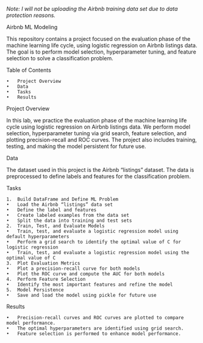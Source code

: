 *Note: I will not be uploading the Airbnb training data set due to data protection reasons.*

Airbnb ML Modeling

This repository contains a project focused on the evaluation phase of the machine learning life cycle, using logistic regression on Airbnb listings data. The goal is to perform model selection, hyperparameter tuning, and feature selection to solve a classification problem.

Table of Contents

	•	Project Overview
	•	Data
	•	Tasks
	•	Results

Project Overview

In this lab, we practice the evaluation phase of the machine learning life cycle using logistic regression on Airbnb listings data. We perform model selection, hyperparameter tuning via grid search, feature selection, and plotting precision-recall and ROC curves. The project also includes training, testing, and making the model persistent for future use.

Data

The dataset used in this project is the Airbnb “listings” dataset. The data is preprocessed to define labels and features for the classification problem.

Tasks

	1.	Build DataFrame and Define ML Problem
	•	Load the Airbnb “listings” data set
	•	Define the label and features
	•	Create labeled examples from the data set
	•	Split the data into training and test sets
	2.	Train, Test, and Evaluate Models
	•	Train, test, and evaluate a logistic regression model using default hyperparameters
	•	Perform a grid search to identify the optimal value of C for logistic regression
	•	Train, test, and evaluate a logistic regression model using the optimal value of C
	3.	Plot Evaluation Metrics
	•	Plot a precision-recall curve for both models
	•	Plot the ROC curve and compute the AUC for both models
	4.	Perform Feature Selection
	•	Identify the most important features and refine the model
	5.	Model Persistence
	•	Save and load the model using pickle for future use

Results

	•	Precision-recall curves and ROC curves are plotted to compare model performance.
	•	The optimal hyperparameters are identified using grid search.
	•	Feature selection is performed to enhance model performance.
